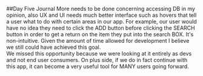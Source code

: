 ##Day Five Journal
More needs to be done concerning accessing DB in my opinion, also UX and UI needs much better interface such as hovers that tell a user what to do with certain areas in our app.  For example, our user would have no idea they need to click the ADD button before clicking the SEARCH button in order to get a return on the item they put into the search BOX. It's non-intuitive.  Given the amount of time allowed for development I believe we still could have achieved this goal.  
We missed this opportunity because we were looking at it entirely as devs and not end user consumers.
On plus side, if we do in fact continue with this app, it can become a very useful tool for MANY users going forward.
